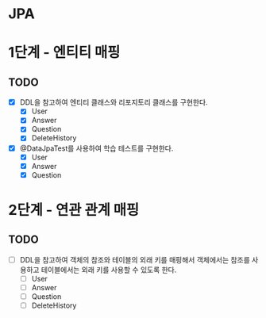 # JPA

# 1단계 - 엔티티 매핑
## TODO
* [X] DDL을 참고하여 엔티티 클래스와 리포지토리 클래스를 구현한다.
    * [X] User
    * [X] Answer
    * [X] Question
    * [X] DeleteHistory
* [X] @DataJpaTest를 사용하여 학습 테스트를 구현한다.
    * [X] User
    * [X] Answer
    * [X] Question

# 2단계 - 연관 관계 매핑
## TODO
* [ ] DDL을 참고하여 객체의 참조와 테이블의 외래 키를 매핑해서 객체에서는 참조를 사용하고 테이블에서는 외래 키를 사용할 수 있도록 한다.
    * [ ] User
    * [ ] Answer
    * [ ] Question
    * [ ] DeleteHistory
